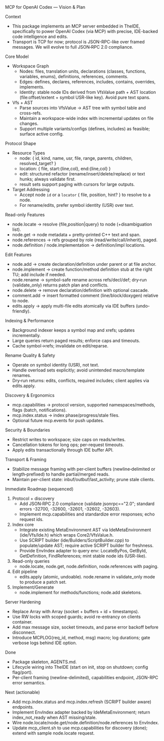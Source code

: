 MCP for OpenAI Codex — Vision & Plan

Context
- This package implements an MCP server embedded in TheIDE, specifically to power OpenAI Codex (via MCP) with precise, IDE-backed code intelligence and edits.
- Transport is TCP for now; protocol is JSON-RPC-like over framed messages. We will evolve to full JSON‑RPC 2.0 compliance.

Core Model
- Workspace Graph
  - Nodes: files, translation units, declarations (classes, functions, variables, enums), definitions, references, comments.
  - Edges: defines, declares, references, includes, contains, overrides, implements.
  - Identity: stable node IDs derived from VfsValue path + AST location (file:offset/extent + symbol USR-like key). Avoid pure text spans.
- Vfs + AST
  - Parse sources into VfsValue → AST tree with symbol table and cross-refs.
  - Maintain a workspace-wide index with incremental updates on file changes.
  - Support multiple variants/configs (defines, includes) as feasible; surface active config.

Protocol Shape
- Resource Types
  - node: { id, kind, name, usr, file, range, parents, children, resolved_target? }
  - location: { file, start:{line,col}, end:{line,col} }
  - edit: structured refactor (rename/insert/delete/replace) or text hunks; always validate first.
  - result sets support paging with cursors for large outputs.
- Target Addressing
  - Accept node `id` or a `locator` { file, position, hint? } to resolve to a node.
  - For rename/edits, prefer symbol identity (USR) over text.

Read-only Features
- node.locate → resolve {file,position|query} to node (+disambiguation list).
- node.get → node metadata + pretty-printed C++ text and span.
- node.references → refs grouped by role (read/write/call/inherit), paged.
- node.definition / node.implementation → definition/impl locations.

Edit Features
- node.add → create declaration/definition under parent or at file anchor.
- node.implement → create function/method definition stub at the right TU; add include if needed.
- node.rename → symbol-safe rename across refs/decl/def; dry‑run (validate_only) returns patch plan and conflicts.
- node.delete → remove declaration/definition with optional cascade.
- comment.add → insert formatted comment (line/block/doxygen) relative to node.
- edits.apply → apply multi-file edits atomically via IDE buffers (undo-friendly).

Indexing & Performance
- Background indexer keeps a symbol map and xrefs; updates incrementally.
- Large queries return paged results; enforce caps and timeouts.
- Cache symbol→refs; invalidate on edit/reparse.

Rename Quality & Safety
- Operate on symbol identity (USR), not text.
- Handle overload sets explicitly; avoid unintended macro/template renames.
- Dry‑run returns: edits, conflicts, required includes; client applies via edits.apply.

Discovery & Ergonomics
- mcp.capabilities → protocol version, supported namespaces/methods, flags (batch, notifications).
- mcp.index.status → index phase/progress/stale files.
- Optional future mcp.events for push updates.

Security & Boundaries
- Restrict writes to workspace; size caps on reads/writes.
- Cancellation tokens for long ops; per-request timeouts.
- Apply edits transactionally through IDE buffer API.

Transport & Framing
- Stabilize message framing with per‑client buffers (newline‑delimited or length‑prefixed) to handle partial/merged reads.
- Maintain per-client state: inbuf/outbuf/last_activity; prune stale clients.

Immediate Roadmap (sequenced)
1) Protocol + discovery
   - Add JSON‑RPC 2.0 compliance (validate jsonrpc=="2.0"; standard errors -32700, -32600, -32601, -32602, -32603).
   - Implement mcp.capabilities and standardize error responses; echo request ids.
2) Index core
   - Integrate existing MetaEnvironment AST via IdeMetaEnvironment (ide/Vfs/Ide.h) which wraps Core2/VfsValue.h.
   - Use SCRIPT builder (ide/Builders/ScriptBuilder.cpp) to populate/update AST; require active SCRIPT builder for freshness.
   - Provide EnvIndex adapter to query env: LocateByPos, GetById, GetDefinition, FindReferences; mint stable node ids (USR-like).
3) Read-only queries
   - node.locate, node.get, node.definition, node.references with paging.
4) Edit pipeline
   - edits.apply (atomic, undoable). node.rename in validate_only mode to produce a patch set.
5) Implement/Generate
   - node.implement for methods/functions; node.add skeletons.

Server Hardening
- Replace Array<TcpSocket> with Array<Client> (socket + buffers + id + timestamps).
- Use RW locks with scoped guards; avoid re-entrancy on clients container.
- Add max message size, socket timeouts, and parse error backoff before disconnect.
- Introduce MCPLOG(req_id, method, msg) macro; log durations; gate verbose logs behind IDE option.

Done
- Package skeleton, AGENTS.md.
- Lifecycle wiring into TheIDE (start on init, stop on shutdown; config flag/port).
 - Per-client framing (newline-delimited), capabilities endpoint, JSON-RPC error semantics.

Next (actionable)
- Add mcp.index.status and mcp.index.refresh (SCRIPT builder aware) endpoints.
- Implement EnvIndex adapter backed by IdeMetaEnvironment; return index_not_ready when AST missing/stale.
- Wire node.locate/node.get/node.definition/node.references to EnvIndex.
- Update mcp_client.sh to use mcp.capabilities for discovery (done); extend with sample node.locate request.
